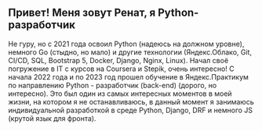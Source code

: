 ## Привет! Меня зовут Ренат, я Python-разработчик

Не гуру, но с 2021 года освоил Python (надеюсь на должном уровне), немного Go (стыдно, но мало) и другие технологии (Яндекс.Облако, Git, CI/CD, SQL, Bootstrap 5, Docker, Django, Nginx, Linux). Начал своё погружение в IT с курсов на Coursera и Stepik, очень интересно! C начала 2022 года и по 2023 год прошел обучение в Яндекс.Практикум по направлению Python - разработчик (back-end) (дорого, но интересно). Это был один из самых интересных моментов в моей жизни, на котором я не останавливаюсь, в данный момент я занимаюсь индивидуальной разработкой в среде Python, Django, DRF и немного JS (крутой язык для фронта).

